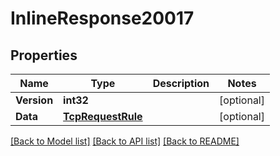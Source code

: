# InlineResponse20017

## Properties

Name | Type | Description | Notes
------------ | ------------- | ------------- | -------------
**Version** | **int32** |  | [optional] 
**Data** | [**TcpRequestRule**](tcp_request_rule.md) |  | [optional] 

[[Back to Model list]](../README.md#documentation-for-models) [[Back to API list]](../README.md#documentation-for-api-endpoints) [[Back to README]](../README.md)


